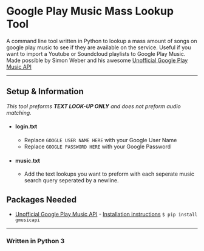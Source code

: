 # Google Play Music Mass Lookup Tool
A command line tool written in Python to lookup a mass amount of songs on google play music to see if they are available on the service. Useful if you want to import a Youtube or Soundcloud playlists to Google Play Music. Made possible by Simon Weber and his awesome [Unofficial Google Play Music API](https://github.com/simon-weber/gmusicapi)
___
## Setup & Information
*This tool preforms **TEXT LOOK-UP ONLY** and does not preform audio matching.*
* #### login.txt
    * Replace ```GOOGLE USER NAME HERE``` with your Google User Name
    * Replace ```GOOGLE PASSWORD HERE``` with your Google Password
     
    
* #### music.txt
    * Add the text lookups you want to preform with each seperate music search query seperated by a newline.
## Packages Needed
* [Unofficial Google Play Music API](https://github.com/simon-weber/gmusicapi) - [Installation instructions](http://unofficial-google-music-api.readthedocs.io/en/latest/usage.html#usage)
 ```$ pip install gmusicapi```
___
### Written in Python 3
